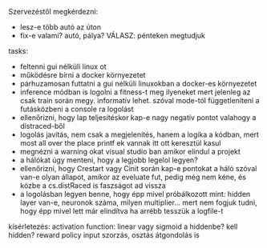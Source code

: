 Szervezéstől megkérdezni:
- lesz-e több autó az úton
- fix-e valami? autó, pálya?
VÁLASZ: pénteken megtudjuk


tasks:
- feltenni gui nélküli linux ot
- működésre bírni a docker környezetet
- párhuzamosan futtatni a gui nélküli linuxokban
    a docker-es környezetet
- inference módban is logolni a fitness-t meg ilyeneket
    mert jelenleg az csak train során megy.
    informatív lehet.
    szóval mode-tól függetleníteni a futásközbeni
    a console ra logolást
- ellenőrizni, hogy lap teljesítéskor kap-e 
    nagy negatív pontot valahogy a distraced-ből
- logolás javítás, nem csak a megjelenítés,
    hanem a logika a kódban, mert most all over the place
    printf ek vannak itt ott keresztül kasul
- megnézni a warning okat visual studio ban amikor elindul
    a projekt
- a hálókat úgy menteni, hogy a legjobb legelol legyen?
- ellenőrizni, hogy Crestart vagy Cinit során kap-e pontokat a háló
    szóval van-e olyan állapot, amikor az eveluate fut, pedig még
    nem kéne, és közbe a cs.distRaced is faszságot ad vissza
- a logolásban legyen benne, hogy épp mivel próbálkozott mint:
    hidden layer van-e, neuronok száma, milyen multiplier...
    mert nem fogjuk tudni, hogy épp mivel lett már elindítva
    ha arrébb tesszük a logfile-t


kísérletezés:
    activation function: linear vagy sigmoid a hiddenbe?
    kell hidden?
    reward policy
    input
        szorzás, osztás átgondolás is

